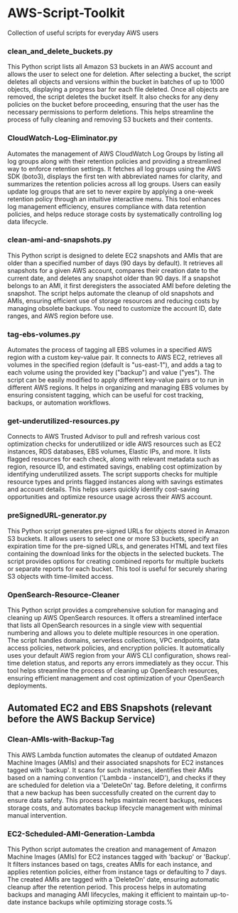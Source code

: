 # AWS-Script-Toolkit
Collection of useful scripts for everyday AWS users

### clean_and_delete_buckets.py
This Python script lists all Amazon S3 buckets in an AWS account and allows the user to select one for deletion. After selecting a bucket, the script deletes all objects and versions within the bucket in batches of up to 1000 objects, displaying a progress bar for each file deleted. Once all objects are removed, the script deletes the bucket itself. It also checks for any deny policies on the bucket before proceeding, ensuring that the user has the necessary permissions to perform deletions. This helps streamline the process of fully cleaning and removing S3 buckets and their contents.

### CloudWatch-Log-Eliminator.py
Automates the management of AWS CloudWatch Log Groups by listing all log groups along with their retention policies and providing a streamlined way to enforce retention settings. It fetches all log groups using the AWS SDK (boto3), displays the first ten with abbreviated names for clarity, and summarizes the retention policies across all log groups. Users can easily update log groups that are set to never expire by applying a one-week retention policy through an intuitive interactive menu. This tool enhances log management efficiency, ensures compliance with data retention policies, and helps reduce storage costs by systematically controlling log data lifecycle.

### clean-ami-and-snapshots.py
This Python script is designed to delete EC2 snapshots and AMIs that are older than a specified number of days (90 days by default). It retrieves all snapshots for a given AWS account, compares their creation date to the current date, and deletes any snapshot older than 90 days. If a snapshot belongs to an AMI, it first deregisters the associated AMI before deleting the snapshot. The script helps automate the cleanup of old snapshots and AMIs, ensuring efficient use of storage resources and reducing costs by managing obsolete backups. You need to customize the account ID, date ranges, and AWS region before use.

### tag-ebs-volumes.py
Automates the process of tagging all EBS volumes in a specified AWS region with a custom key-value pair. It connects to AWS EC2, retrieves all volumes in the specified region (default is "us-east-1"), and adds a tag to each volume using the provided key ("backup") and value ("yes"). The script can be easily modified to apply different key-value pairs or to run in different AWS regions. It helps in organizing and managing EBS volumes by ensuring consistent tagging, which can be useful for cost tracking, backups, or automation workflows.

### get-underutilized-resources.py
Connects to AWS Trusted Advisor to pull and refresh various cost optimization checks for underutilized or idle AWS resources such as EC2 instances, RDS databases, EBS volumes, Elastic IPs, and more. It lists flagged resources for each check, along with relevant metadata such as region, resource ID, and estimated savings, enabling cost optimization by identifying underutilized assets. The script supports checks for multiple resource types and prints flagged instances along with savings estimates and account details. This helps users quickly identify cost-saving opportunities and optimize resource usage across their AWS account.

### preSignedURL-generator.py
This Python script generates pre-signed URLs for objects stored in Amazon S3 buckets. It allows users to select one or more S3 buckets, specify an expiration time for the pre-signed URLs, and generates HTML and text files containing the download links for the objects in the selected buckets. The script provides options for creating combined reports for multiple buckets or separate reports for each bucket. This tool is useful for securely sharing S3 objects with time-limited access.

### OpenSearch-Resource-Cleaner
This Python script provides a comprehensive solution for managing and cleaning up AWS OpenSearch resources. It offers a streamlined interface that lists all OpenSearch resources in a single view with sequential numbering and allows you to delete multiple resources in one operation. The script handles domains, serverless collections, VPC endpoints, data access policies, network policies, and encryption policies. It automatically uses your default AWS region from your AWS CLI configuration, shows real-time deletion status, and reports any errors immediately as they occur. This tool helps streamline the process of cleaning up OpenSearch resources, ensuring efficient management and cost optimization of your OpenSearch deployments.

## Automated EC2 and EBS Snapshots (relevant before the AWS Backup Service)

### Clean-AMIs-with-Backup-Tag
This AWS Lambda function automates the cleanup of outdated Amazon Machine Images (AMIs) and their associated snapshots for EC2 instances tagged with 'backup'. It scans for such instances, identifies their AMIs based on a naming convention ('Lambda - instanceID'), and checks if they are scheduled for deletion via a 'DeleteOn' tag. Before deleting, it confirms that a new backup has been successfully created on the current day to ensure data safety. This process helps maintain recent backups, reduces storage costs, and automates backup lifecycle management with minimal manual intervention. 

### EC2-Scheduled-AMI-Generation-Lambda
This Python script automates the creation and management of Amazon Machine Images (AMIs) for EC2 instances tagged with 'backup' or 'Backup'. It filters instances based on tags, creates AMIs for each instance, and applies retention policies, either from instance tags or defaulting to 7 days. The created AMIs are tagged with a 'DeleteOn' date, ensuring automatic cleanup after the retention period. This process helps in automating backups and managing AMI lifecycles, making it efficient to maintain up-to-date instance backups while optimizing storage costs.%     
